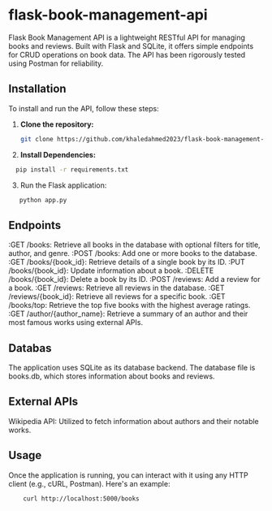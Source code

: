 # flask-book-management-api

Flask Book Management API is a lightweight RESTful API for managing books and reviews. Built with Flask and SQLite, it offers simple endpoints for CRUD operations on book data. The API has been rigorously tested using Postman for reliability.

## Installation

To install and run the API, follow these steps:

1. **Clone the repository:**

   ```bash
   git clone https://github.com/khaledahmed2023/flask-book-management-api.git

2. **Install Dependencies:**

  ```bash
    pip install -r requirements.txt

```
3. Run the Flask application:

  ```bash
     python app.py
```
## Endpoints

:GET /books: Retrieve all books in the database with optional filters for title, author, and genre.
:POST /books: Add one or more books to the database.
:GET /books/{book_id}: Retrieve details of a single book by its ID.
:PUT /books/{book_id}: Update information about a book.
:DELETE /books/{book_id}: Delete a book by its ID.
:POST /reviews: Add a review for a book.
:GET /reviews: Retrieve all reviews in the database.
:GET /reviews/{book_id}: Retrieve all reviews for a specific book.
:GET /books/top: Retrieve the top five books with the highest average ratings.
:GET /author/{author_name}: Retrieve a summary of an author and their most famous works using external APIs.

## Databas
The application uses SQLite as its database backend. The database file is books.db, which stores information about books and reviews.

## External APIs
Wikipedia API: Utilized to fetch information about authors and their notable works.

## Usage
Once the application is running, you can interact with it using any HTTP client (e.g., cURL, Postman). Here's an example:
```bash
    curl http://localhost:5000/books






